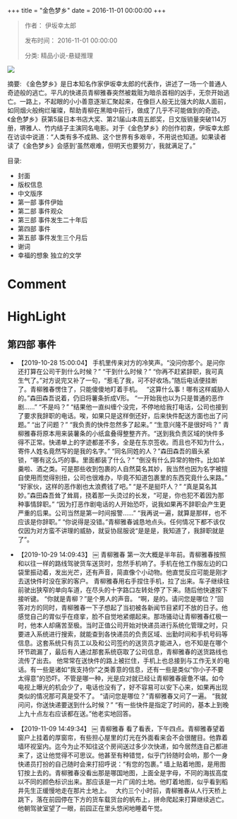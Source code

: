 +++
title = "金色梦乡"
date = 2016-11-01 00:00:00
+++

> 作者： 伊坂幸太郎
> 
> 发布时间： 2016-11-01 00:00:00
> 
> 分类: 精品小说-悬疑推理

![](https://cdn.weread.qq.com/weread/cover/65/YueWen_849134/s_YueWen_849134.jpg)

摘要: 《金色梦乡》是日本知名作家伊坂幸太郎的代表作，讲述了一场一个普通人奇迹般的逃亡。平凡的快递员青柳雅春突然被栽赃为暗杀首相的凶手，无奈开始逃亡。一路上，不起眼的小小善意逐渐汇聚起来，在像巨人般无比强大的敌人面前，如同烟火般绚烂璀璨，帮助青柳在黑暗中前行，做成了几乎不可能做到的奇迹。《金色梦乡》获第5届日本书店大奖、第21届山本周五郎奖，日文版销量突破114万册，堺雅人、竹内结子主演同名电影。对于《金色梦乡》的创作初衷，伊坂幸太郎在访谈中说道：“人类有多不成熟、这个世界有多艰辛，不用说也知道。如果读者读了《金色梦乡》会感到‘虽然艰难，但明天也要努力’，我就满足了。”

目录: 
- 封面
- 版权信息
- 中文版序
- 第一部 事件伊始
- 第二部 事件观众
- 第三部 事件发生二十年后
- 第四部 事件
- 第五部 事件发生三个月后
- 谢词
- 幸福的想象 独立的文学

# Comment



# HighLight

## 第四部 事件
- 【2019-10-28 15:00:04】 手机里传来对方的冷笑声。“没问你那个。是问你还打算在公司干到什么时候？”
“干到什么时候？”
“你再不赶紧辞职，我可真生气了。”对方说完又补了一句，“惹毛了我，可不好收场。”随后电话便挂断了。青柳雅春愣住了，只能傻傻地盯着手机。
 
“这算什么事！哪有这样威胁人的。”森田森吾说着，仍旧将薯条折成V形。
“一开始我也以为只是普通的恶作剧……”
“不是吗？”
“结果他一直纠缠个没完，不停地给我打电话，公司也接到了要求我辞职的电话。唉，如果只是这样倒还好，后来快件配送方面也出了问题。”
“出了问题？”
“我负责的快件忽然多了起来。”
“生意兴隆不是很好吗？”
青柳雅春将原本用来装薯条的小纸盒叠得整整齐齐。“送到我负责区域的快件多得不正常。快递单上的字迹都差不多，全是在东京签收。而且也不知为什么，寄件人姓名竟然写的是我的名字。”
“同名同姓的人？”森田森吾的眉头紧锁，“哪有这么巧的事。里面都装了什么？”
“倒没有什么异常的物件。比如羊羹啦、酒之类。可是那些收到包裹的人自然莫名其妙，我当然也因为名字被擅自使用而觉得别扭，公司也很难办，毕竟不知道包裹里的东西究竟什么来路。”
“好家伙，这样的恶作剧也太浪费钱了吧。”
“是不是挺吓人？”
“真是莫名其妙。”森田森吾耸了耸肩，挠着那一头烫过的长发，“可是，你也犯不着因为那种事情辞职。”
“因为打恶作剧电话的人开始恐吓，说我如果再不辞职会产生更严重的后果。公司当然是第一时间报警……”
“我再说一遍，就算是那样，也不应该是你辞职。”
“你说得是没错。”青柳雅春诚恳地点头。任何情况下都不该仅仅因为对方蛮不讲理的威胁，就妥协屈服说“是是是，我知道了，我辞职就是了”。


- 【2019-10-29 14:09:43】 ￼
青柳雅春
第一次大概是半年前。青柳雅春按照和以往一样的路线驾驶货车送货时，忽然手机响了。手机在他工作服左边的口袋里振动着，发出光芒，还有声音，简直像个小动物。他直觉反应可能是刚才去送快件时没在家的客户。
青柳雅春用右手捏住手机，拉了出来。车子继续往前驶出狭窄的单向车道，在尽头的十字路口左转处停了下来。随后他快速按下接听键。
“你就是青柳？”是个男人的声音。
“啊，是的。请问您是哪位？”回答对方的同时，青柳雅春一下子想起了当初被各新闻节目紧盯不放的日子。他感觉自己的胃似乎在痉挛，脸不自觉地紧绷起来。那场骚动让青柳雅春红极一时，他本人却痛苦至极。当时正值公司开始对快递员进行系统化管理之时，只要进入系统进行搜索，就能查到各快递员的负责区域、出勤时间和手机号码等信息。这套系统只有员工以及和公司签约的送货员才能进入，也不知是在哪个环节疏漏了，最后有人通过那套系统窃取了公司信息，青柳雅春的送货路线也流传了出去。
他常常在送快件的路上被拦住，手机上也总接到与工作无关的电话。有一些是诸如“我支持你”之类善意的信息，还有一些是类似“你小子不要太得意”的恐吓。不管是哪一种，光是应对就已经让青柳雅春疲惫不堪。如今电视上曝光的机会少了，电话也没有了，好不容易可以安下心来，如果再出现类似的情况那可真是受不了。
“请问您是哪位？”青柳雅春又问了一遍。
“我就问问，你送快递要送到什么时候？”
“有一些快件是指定了时间的，基本上到晚上九十点左右应该都在送。”他老实地回答。


- 【2019-11-09 14:49:34】 ￼
青柳雅春
看了看表，下午四点。青柳雅春望着窗户上挂着的厚窗帘，有些担心屋里的灯光在外面看来会不会很醒目。他靠着墙环视室内。迄今为止不知往这个房间送过多少次快递，如今居然连自己都进来了，这让他觉得不可思议。他甚至有种错觉，似乎门铃随时会响，那个一身快递员打扮的自己随时会来打招呼说：“有您的包裹。”
墙上贴着地图，是用图钉按上去的。青柳雅春没看出那是哪国地图，上面全是字母，不同的海拔高度以不同的颜色标识出来。那应该是一片广阔的土地。他盯着地图，似乎看到稻井先生正缓慢地走在那片土地上。
 
大约三个小时前，青柳雅春从人行天桥上跳下，落在前园停在下方的货车载货台的帆布上，拼命爬起来打算继续逃亡。他朝驾驶室望了一眼，前园正在里头悠闲地睡着午觉。
